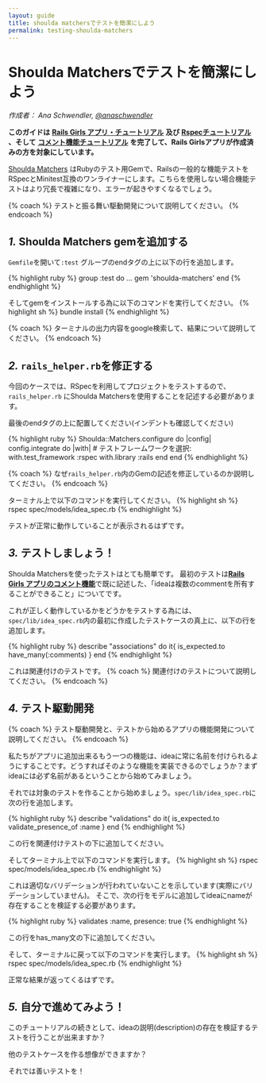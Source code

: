 ```yaml
---
layout: guide
title: shoulda matchersでテストを簡潔にしよう
permalink: testing-shoulda-matchers
---
```


# Shoulda Matchersでテストを簡潔にしよう

*作成者： Ana Schwendler, [@anaschwendler](https://twitter.com/anaschwendler)*

**このガイドは** [**Rails Girls アプリ・チュートリアル**](/app)
**及び** [**Rspecチュートリアル**](/testing-rspec)
**、そして** [**コメント機能チュートリアル**](/commenting)
**を完了して、Rails Girlsアプリが作成済みの方を対象にしています。**

[Shoulda Matchers](https://github.com/thoughtbot/shoulda-matchers) はRubyのテスト用Gemで、Railsの一般的な機能テストをRSpecとMinitest互換のワンライナーにします。こちらを使用しない場合機能テストはより冗長で複雑になり、エラーが起きやすくなるでしょう。

{% coach %}
テストと振る舞い駆動開発について説明してください。
{% endcoach %}

## *1.* Shoulda Matchers gemを追加する

`Gemfile`を開いて`:test` グループのendタグの上に以下の行を追加します。

{% highlight ruby %}
group :test do
  ...
  gem 'shoulda-matchers'
end
{% endhighlight %}

そしてgemをインストールする為に以下のコマンドを実行してください。
{% highlight sh %}
bundle install
{% endhighlight %}


{% coach %}
ターミナルの出力内容をgoogle検索して、結果について説明してください。
{% endcoach %}

## *2.* `rails_helper.rb`を修正する

今回のケースでは、RSpecを利用してプロジェクトをテストするので、`rails_helper.rb` にShoulda Matchersを使用することを記述する必要があります。

最後のendタグの上に配置してください(インデントも確認してください)

{% highlight ruby %}
  Shoulda::Matchers.configure do |config|
    config.integrate do |with|
      # テストフレームワークを選択:
      with.test_framework :rspec
      with.library :rails
    end
  end
{% endhighlight %}

{% coach %}
なぜ`rails_helper.rb`内のGemの記述を修正しているのか説明してください。
{% endcoach %}

ターミナル上で以下のコマンドを実行してください。
{% highlight sh %}
rspec spec/models/idea_spec.rb
{% endhighlight %}

テストが正常に動作していることが表示されるはずです。

## *3.* テストしましょう！

Shoulda Matchersを使ったテストはとても簡単です。
最初のテストは[**Rails Girls アプリのコメント機能**](/commenting)で既に記述した、「ideaは複数のcommentを所有することができること」についてです。

これが正しく動作しているかをどうかをテストする為には、`spec/lib/idea_spec.rb`内の最初に作成したテストケースの真上に、以下の行を追加します。

{% highlight ruby %}
  describe "associations" do
    it{ is_expected.to have_many(:comments) }
  end
{% endhighlight %}

これは関連付けのテストです。
{% coach %}
関連付けのテストについて説明してください。
{% endcoach %}

## *4.* テスト駆動開発

{% coach %}
テスト駆動開発と、テストから始めるアプリの機能開発について説明してください。
{% endcoach %}

私たちがアプリに追加出来るもう一つの機能は、ideaに常に名前を付けられるようにすることです。どうすればそのような機能を実装できるのでしょうか？まずideaには必ず名前があるということから始めてみましょう。

それでは対象のテストを作ることから始めましょう。`spec/lib/idea_spec.rb`に次の行を追加します。

{% highlight ruby %}
  describe "validations" do
    it{ is_expected.to validate_presence_of :name }
  end
{% endhighlight %}

この行を関連付けテストの下に追加してください。

そしてターミナル上で以下のコマンドを実行します。
{% highlight sh %}
rspec spec/models/idea_spec.rb
{% endhighlight %}

これは適切なバリデーションが行われていないことを示しています(実際にバリデーションしていません)。
そこで、次の行をモデルに追加してideaにnameが存在することを検証する必要があります。

{% highlight ruby %}
  validates :name, presence: true
{% endhighlight %}

この行をhas_many文の下に追加してください。

そして、ターミナルに戻って以下のコマンドを実行します。
{% highlight sh %}
rspec spec/models/idea_spec.rb
{% endhighlight %}

正常な結果が返ってくるはずです。

## *5.* 自分で進めてみよう！
このチュートリアルの続きとして、ideaの説明(description)の存在を検証するテストを行うことが出来ますか？

他のテストケースを作る想像ができますか？

それでは善いテストを！
